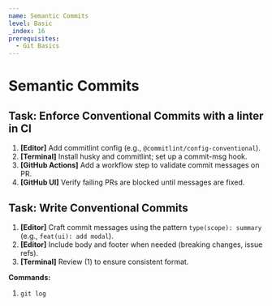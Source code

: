 ```yaml
---
name: Semantic Commits
level: Basic
_index: 16
prerequisites:
  - Git Basics
---
```


# Semantic Commits

## Task: Enforce Conventional Commits with a linter in CI

1. **[Editor]** Add commitlint config (e.g., `@commitlint/config-conventional`).
2. **[Terminal]** Install husky and commitlint; set up a commit-msg hook.
3. **[GitHub Actions]** Add a workflow step to validate commit messages on PR.
4. **[GitHub UI]** Verify failing PRs are blocked until messages are fixed.

## Task: Write Conventional Commits

1. **[Editor]** Craft commit messages using the pattern `type(scope): summary` (e.g., `feat(ui): add modal`).
2. **[Editor]** Include body and footer when needed (breaking changes, issue refs).
3. **[Terminal]** Review (1) to ensure consistent format.

**Commands:**
1. `git log`

